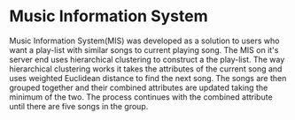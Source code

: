 # Music Information System


Music Information System(MIS) was developed as a solution to users who want a play-list with similar songs to current playing song.
The MIS on it's server end uses hierarchical clustering to construct a the play-list. The way hierarchical clustering works it takes the attributes of the current song and uses weighted Euclidean distance to find the next song. The songs are then grouped together and their combined attributes are updated taking the minimum of the two. The process continues with the combined attribute until there are five songs in the group.
